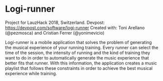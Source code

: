 # Logi-runner

Project for LauzHack 2018, Switzerland.
Devpost: https://devpost.com/software/logi-runner
Created with: Toni Arellano (@pezmosca) and Cristian Ferrer (@yonimevicio)

Logi-runner is a mobile application that solves the problem of generating the musical experience of your running training. Every runner can select the time of the session, the intensity of running and the kind of training they want to do in order to automatically generate the music experience that better fits that runner. With this information, the application creates a music playlist that follows these constraints in order to achieve the best musical experience while training.
